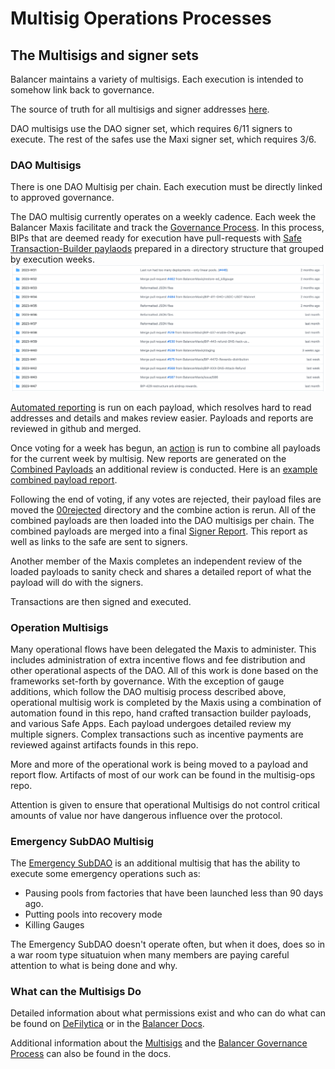 # Multisig Operations Processes

## The Multisigs and signer sets
Balancer maintains a variety of multisigs.  Each execution is intended to somehow link back to governance.

The source of truth for all multisigs and signer addresses [here](https://github.com/BalancerMaxis/bal_addresses/blob/main/extras/multisigs.json).  

DAO multisigs use the DAO signer set, which requires 6/11 signers to execute.
The rest of the safes use the Maxi signer set, which requires 3/6.


### DAO Multisigs
There is one DAO Multisig per chain.  Each execution must be directly linked to approved governance.

The DAO multisig currently operates on a weekly cadence.  Each week the Balancer Maxis facilitate and track the [Governance Process](https://github.com/orgs/BalancerMaxis/projects/1).
In this process, BIPs that are deemed ready for execution have pull-requests with [Safe Transaction-Builder paylaods](https://github.com/BalancerMaxis/multisig-ops/tree/main/BIPs) prepared in a directory structure that grouped by execution weeks. 
![img.png](img.png)

[Automated reporting](https://github.com/BalancerMaxis/multisig-ops/blob/main/BIPs/2023-W36/BIP-424.report.txt) is run on each payload, which resolves hard to read addresses and details and makes review easier.
Payloads and reports are reviewed in github and merged.

Once voting for a week has begun, an [action](https://github.com/BalancerMaxis/multisig-ops/actions/workflows/merge_json.yaml) is run to combine all payloads for the current week by multisig.  New reports are generated on the [Combined Payloads](https://github.com/BalancerMaxis/multisig-ops/tree/main/BIPs/00batched) an additional review is conducted.
Here is an [example combined payload report](https://github.com/BalancerMaxis/multisig-ops/blob/main/BIPs/00batched/2023-W43/1-0x10A19e7eE7d7F8a52822f6817de8ea18204F2e4f.report.txt).

Following the end of voting, if any votes are rejected, their payload files are moved the [00rejected](../BIPs/00rejected) directory and the combine action is rerun.  All of the combined payloads are then loaded into the DAO multisigs per chain.  The combined payloads are merged into a final [Signer Report](https://github.com/BalancerMaxis/multisig-ops/blob/main/BIPs/00batched/2023-W42/combined-report.md).  This report as well as links to the safe are sent to signers.  

Another member of the Maxis completes an independent review of the loaded payloads to sanity check and shares a detailed report of what the payload will do with the signers.

Transactions are then signed and executed.

### Operation Multisigs

Many operational flows have been delegated the Maxis to administer.   This includes administration of extra incentive flows and fee distribution and other operational aspects of the DAO.  All of this work is done based on the frameworks set-forth by governance.  With the exception of gauge additions, which follow the DAO multisig process described above,  operational multisig work is completed by the Maxis using a combination of automation found in this repo, hand crafted transaction builder payloads, and various Safe Apps.   Each payload undergoes detailed review my multiple signers.  Complex transactions such as incentive payments are reviewed against artifacts founds in this repo. 

More and more of the operational work is being moved to a payload and report flow.  Artifacts of most of our work can be found in the multisig-ops repo.

Attention is given to ensure that operational Multisigs do not control critical amounts of value nor have dangerous influence over the protocol.

### Emergency SubDAO Multisig

The [Emergency SubDAO](https://forum.balancer.fi/t/form-the-emergency-subdao/3197) is an additional multisig that has the ability to execute some emergency operations such as:

 - Pausing pools from factories that have been launched less than 90 days ago.
 - Putting pools into recovery mode
 - Killing Gauges

The Emergency SubDAO doesn't operate often, but when it does, does so in a war room type situatuion when many members are paying careful attention to what is being done and why.

### What can the Multisigs Do
Detailed information about what permissions exist and who can do what can be found on [DeFilytica](https://forum.balancer.fi/t/form-the-emergency-subdao/3197) or in the [Balancer Docs](https://docs.balancer.fi/reference/authorizer).

Additional information about the [Multisigs](https://docs.balancer.fi/concepts/governance/multisig.html) and the [Balancer Governance Process](https://docs.balancer.fi/concepts/governance/process.html) can also be found in the docs. 